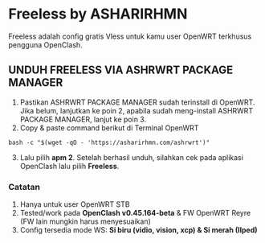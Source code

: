 # Freeless by ASHARIRHMN

Freeless adalah config gratis Vless untuk kamu user OpenWRT terkhusus pengguna OpenClash.

## UNDUH FREELESS VIA ASHRWRT PACKAGE MANAGER
1. Pastikan ASHRWRT PACKAGE MANAGER sudah terinstall di OpenWRT. Jika belum, lanjutkan ke poin 2, apabila sudah meng-install ASHRWRT PACKAGE MANAGER, lanjut ke poin 3.
2. Copy & paste command berikut di Terminal OpenWRT

```
bash -c "$(wget -qO - 'https://asharirhmn.com/ashrwrt')"
```

3. Lalu pilih **apm 2**. Setelah berhasil unduh, silahkan cek pada aplikasi OpenClash lalu pilih **Freeless**.

### Catatan

1. Hanya untuk user OpenWRT STB
2. Tested/work pada **OpenClash v0.45.164-beta** & FW OpenWRT Reyre (FW lain mungkin harus menyesuaikan)
3. Config tersedia mode WS: **Si biru (vidio, vision, xcp) & Si merah (Ilped)**
